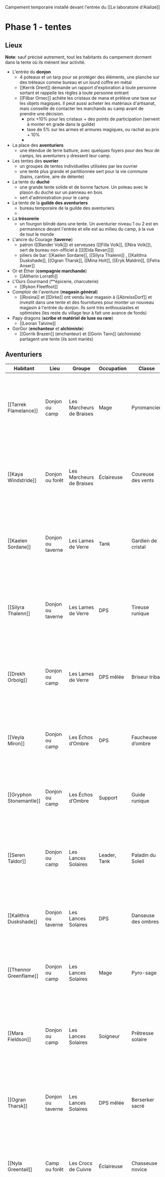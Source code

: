 Campement temporaire installé devant l'entrée du [[Le laboratoire d'Aialize]]

# Phase 1 - tentes

## Lieux
**Note**: sauf précisé autrement, tout les habitants du campement dorment dans la tente où ils mènent leur activité.
- L'entrée du **donjon**
	- 4 poteaux et un tarp pour se protéger des éléments, une planche sur des tréteaux comme bureau et un lourd coffre en métal
	- [[Kerrik Drent]] demande un rapport d'exploration à toute personne sortant et rappelle les règles à toute personne entrant
	- [[Filbar Ornec]] achète les cristaux de mana et prélève une taxe sur les objets magiques. Il peut aussi acheter les matériaux d'artisanat, mais conseille de contacter les marchands au camp avant de prendre une décision.
		- prix +10% pour les cristaux + des points de participation (servent à monter en grade dans la guilde)
		- taxe de 5% sur les armes et armures magiques, ou rachat au prix + 10%
		- 
- La place des **aventuriers**
	- une étendue de terre batture, avec quelques foyers pour des feux de camps, les aventuriers y dressent leur camp.
- Les tentes des **ouvrier**
	- un groupes de tentes individuelles utilisées par les ouvrier
	- une tente plus grande et partitionnée sert pour la vie commune (bains, cantine, aire de détente)
- La tente du **duché**
	- une grande tente solide et de bonne facture. Un poteau avec le plason du duché sur un panneau en bois
	- sert d'administration pour le camp
- La tente de la **guilde des aventuriers**
	- bureau temporaire de la guilde des aventuriers
	- 
- La **trésorerie**
	- un fourgon blindé dans une tente. Un aventurier niveau 1 ou 2 est en permanence devant l'entrée et elle est au milieu du camp, à la vue de tout le monde
- L'ancre du Courage (**taverne**)
	- patron ([[Rander Volk]]) et serveuses ([[Filla Volk]], [[Nira Volk]]), sert de bureau non-officiel à [[[[Elda Revan]]]]
	- piliers de bar: [[Kaelen Sordane]], [[Silyra Thalenn]] , [[Kalithra Duskshade]], [[Ogran Tharsk]], [[Mina Holt]], [[Eryk Maldrin]], [[Felra Anser]] 
- Or et Éther (**compagnie marchande**)
	- [[Altherin Lorrath]]
- L'Ours Gourmand (**épicerie, charcuterie)
	- [[Rykon Fleetfoot]]
- Comptoir de l'aventure (**magasin général**)
	- [[Rosina]] et [[Dirke]] ont vendu leur magasin à [[AbreissDorf]] et investit dans une tente et des fournitures pour monter un nouveau magasin à l'entrée du donjon. Ils sont très enthousiastes et optimistes (les reste du village leur à fait une avance de fonds)
- Papy dragons (**scribe et matériel de luxe ou rare**)
	- [[Leoran Talvine]] 
- GorGor (**enchanteur** et **alchimiste**)
	- [[Gorrik Brazen]] (enchanteur) et [[Gorin Tann]] (alchimiste) partagent une tente (ils sont mariés)



## Aventuriers

| Habitant                  | Lieu              | Groupe                   | Occupation   | Classe               | Niveau | Citation                                                                            | Description                                                                                                                                 |
| ------------------------- | ----------------- | ------------------------ | ------------ | -------------------- | ------ | ----------------------------------------------------------------------------------- | ------------------------------------------------------------------------------------------------------------------------------------------- |
| [[Tarrek Flamelance]]     | Donjon ou camp    | Les Marcheurs de Braises | Mage         | Pyromancien          | 4      | "Je ne fais pas que manipuler le feu. Je suis le feu."                              | "La puissance incontrôlée"<br>Humain, yeux flamboyants, robe rouge ornée de flammes.<br>Passionné et impulsif, aime faire un show de magie. |
| [[Kaya Windstride]]       | Donjon ou forêt   | Les Marcheurs de Braises | Éclaireuse   | Coureuse des vents   | 3      | "La vitesse avant tout."                                                            | "La vitesse avant tout"<br>Humaine mince et agile, armure légère et dagues courtes.<br>Curieuse, rusée, aime les risques calculés.          |
| [[Kaelen Sordane]]        | Donjon ou taverne | Les Lames de Verre       | Tank         | Gardien de cristal   | 4      | "Vous vous battez derrière moi, ou vous ne vous battez pas du tout."                | "La forteresse vivante"<br>Grand homme robuste, peau tannée, armure brillante.<br>Protecteur et loyal, mais borné.                          |
| [[Silyra Thalenn]]        | Donjon ou taverne | Les Lames de Verre       | DPS          | Tireuse runique      | 3      | "Une flèche bien placée vaut mille épées."                                          | "Précision mortelle"<br>Élégante elfe, cheveux argentés, équipement runique.<br>Fière et compétitive, méprise les erreurs.                  |
| [[Drekh Orbolg]]          | Donjon ou camp    | Les Lames de Verre       | DPS mêlée    | Briseur tribal       | 4      | "Écraser mes ennemis est facile. Ne pas écraser mes alliés, ça demande du travail." | "La force brute au service de la stratégie"<br>Orc imposant, cicatrices, énorme marteau.<br>Jovial mais rageur.                             |
| [[Veyla Miron]]           | Donjon ou camp    | Les Échos d’Ombre        | DPS          | Faucheuse d’ombre    | 3      | "Dans les ombres, je vois tout ce que vous tentez de cacher."                       | "Les ombres comme alliées"<br>Demi-elfe pâle, cape qui absorbe la lumière.<br>Mystérieuse, précise et froide.                               |
| [[Gryphon Stonemantle]]   | Donjon ou camp    | Les Échos d’Ombre        | Support      | Guide runique        | 3      | "Les runes parlent, si vous savez écouter."                                         | "Lumière dans l’obscurité"<br>Nain barbu, bandeau de prêtre, bâton runique.<br>Bienveillant et sage.                                        |
| [[Seren Taldor]]          | Donjon ou camp    | Les Lances Solaires      | Leader, Tank | Paladin du Soleil    | 4      | "Nous portons la lumière, même dans les ténèbres les plus profondes."               | "La lumière comme étendard"<br>Femme humaine musclée, armure dorée.<br>Charismatique et déterminée, inspire confiance.                      |
| [[Kalithra Duskshade]]    | Donjon ou taverne | Les Lances Solaires      | DPS          | Danseuse des ombres  | 3      | "La lumière a besoin d’ombres pour exister. Et moi, j’en suis la preuve."           | "Dualité des ombres"<br>Elfe noire élancée, cuir noir, dagues effilées.<br>Silencieuse et impitoyable.                                      |
| [[Thennor Greenflame]]    | Donjon ou camp    | Les Lances Solaires      | Mage         | Pyro-sage            | 3      | "Je ne fais pas que manipuler le feu. Je suis le feu."                              | "La puissance incontrôlée"<br>Homme élancé, robe verte ornée de flammes.<br>Intelligent, légèrement sarcastique.                            |
| [[Mara Fieldson]]         | Donjon ou camp    | Les Lances Solaires      | Soigneur     | Prêtresse solaire    | 3      | "Si vous tombez, je serai là. Mais ne me forcez pas à courir après vous."           | "Protection sacrée"<br>Femme humaine bronzée, pendentif solaire.<br>Chaleureuse et protectrice, dévouée à ses alliés.                       |
| [[Ogran Tharsk]]          | Donjon ou taverne | Les Lances Solaires      | DPS mêlée    | Berserker sacré      | 3      | "Se battre est une prière, et ma hache est mon offrande."                           | "Force sacrée"<br>Orc massif, tatouages tribaux, énorme hache.<br>Loyal et adepte des défis brutaux.                                        |
| [[Nyla Greentail]]        | Camp ou forêt     | Les Crocs de Cuivre      | Éclaireuse   | Chasseuse novice     | 1      | "Chassez efficacement ou soyez chassé. Le choix est simple."                        | "Débuter en terrain hostile"<br>Demi-elfe aux cheveux roux courts, cuir renforcé.<br>Enthousiaste mais prudente.                            |
| [[Rokar Brightaxe]]       | Camp    | Les Crocs de Cuivre      | Tank         | Défenseur novice     | 1      | "Je tiens la ligne. Essayez seulement de me faire bouger."                          | "Force et résilience"<br>Nain trapu, barbe blonde tressée, armure brute.<br>Franc et direct, fiable.                                        |
| [[Ellinor "Ellie" Vynne]] | Camp ou forêt     | Les Crocs de Cuivre      | Support      | Apprentie alchimiste | 1      | "Un baume ici, une potion là, et hop, on repart pour une autre aventure !"          | "Soutien improvisé"<br>Jeune humaine, cheveux bruns, sacoche de plantes.<br>Optimiste et volontaire.                                        |
| [[Torvik "Tor" Kraal]]    | Camp ou forêt     | Les Crocs de Cuivre      | DPS          | Bretteur             | 1      | "Pourquoi s’inquiéter quand on a une épée et un sourire ?"                          | "Audace et agilité"<br>Humain grand, maigre, épée courte.<br>Charmeur, efficace mais un peu arrogant.                                       |
| [[Mina Holt]]             | Taverne ou forêt  | Les Faucons Gris         | Éclaireuse   | Traqueuse            | 2      | "Débuter en terrain hostile."                                                       | "Débuter en terrain hostile"<br>Jeune femme humaine avec une tresse blonde.<br>Enthousiaste mais peu expérimentée, habillée pour la forêt.  |
| [[Eryk Maldrin]]          | Camp ou taverne   | Les Faucons Gris         | Combattant   | Garde-novice         | 1      | "Un travail bien fait vaut mieux qu’une victoire rapide."                           | "Apprendre à protéger"<br>Humain musclé, hache simple et armure en cuir.<br>Sérieux et réservé, concentré sur la tâche.                     |
| [[Droven Kiln]]           | Camp              | Les Sangliers d’Argile   | Tank         | Guerrier novice      | 2      | "On m’appelle le roc. Et ce n’est pas pour rien."                                   | "Force et résilience"<br>Homme trapu, tatouages tribaux, bouclier en fer brut.<br>Courageux et brut, mais avec un bon cœur.                 |
| [[Felra Anser]]           | Camp ou taverne   | Les Sangliers d’Argile   | Soigneur     | Initiée divine       | 1      | "Même une prière silencieuse peut sauver des vies."                                 | "Soutenir les alliés"<br>Femme humaine mince et douce, robe simple avec symboles religieux.<br>Empathique mais parfois hésitante.           |



## Habitants
| Habitant                | Lieu               | Groupe                 | Occupation                                                                                                                                 | Citation                                                                                                 | Description                                                                                                                                                 |
| ----------------------- | ------------------ | ---------------------- | ------------------------------------------------------------------------------------------------------------------------------------------ | -------------------------------------------------------------------------------------------------------- | ----------------------------------------------------------------------------------------------------------------------------------------------------------- |
| Dame [[Astrina Voss]]   | Tente du duché     | Duché                  | Cheffe de l’expédition                                                                                                                     | "Chaque décision compte. Chaque erreur, elle, se paie au prix fort."                                     | "Le devoir avant tout"<br>Femme élancée, cheveux châtains attachés en chignon.<br>Pragmatique, autoritaire mais juste.                                      |
| [[Cedric Halvryn]]      | Partout            | Duché                  | Adjoint et coordinateur logistique. Gère les détails opérationnels pour laisser Dame Astrina se concentrer sur les décisions stratégiques. | "Dame Astrina dit souvent que le succès se forge dans les détails, et j’ai appris à l’écouter."          | "L’ombre d’un mentor"<br>Homme dans la trentaine, cheveux châtain clair en catogan.<br>Ambitieux, intelligent, mais parfois zélé.                           |
| Mestre [[Filbar Ornec]] | Entrée du donjon   | Duché                  | Représentant des taxes et trésorier                                                                                                        | "Sans registre clair, c’est le chaos assuré. Je ne laisserai pas ça arriver ici."                        | "L’ordre dans le chaos"<br>Homme trapu et chauve, lunettes rondes.<br>Méticuleux, rigide mais honnête.                                                      |
| [[Elda Revan]]          | Taverne            | Duché                  | Légiste                                                                                                                                    | "Chaque mot sur ce parchemin peut décider de l’avenir de ce campement. Alors, choisissez-les avec soin." | "Les mots sont des armes"<br>Jeune femme aux cheveux noirs courts, habillée simplement.<br>Vive d’esprit, curieuse et franche.                              |
| [Helena Fraye]          | Tente de la guilde | Guilde des Aventuriers | Soigneuse affiliée à la guilde, propose des soins pour les aventuriers blessés.                                                            | "Restez en vie. Vous ne pouvez pas devenir une légende si vous êtes déjà mort."                          | "Prendre soin des braves"<br>Femme de 50 ans, cheveux grisonnants, tablier taché de plantes.<br>Maternelle et empathique, mais stricte avec les imprudents. |
| [[Kerrik Drent]]        | Entrée du donjon   | Guilde des Aventuriers | Collecte et analyse les données sur le donjon, tient les registres des explorations.                                                       | "La seule différence entre une histoire héroïque et une tragédie, c’est une bonne documentation."        | "La connaissance est une arme"<br>Homme frêle et nerveux, lunettes rondes.<br>Obsédé par les détails, collectionne les informations.                        |
| [[Gorrik Brazen]]       |                    | Marchands              | Enchanteur expérimenté                                                                                                                     | "Une lame bien faite ne sauvera pas un idiot, mais elle peut aider un héros."                            | "Forgeron aguerri"<br>Homme robuste, tablier de forgeron, bras musclés.<br>Jovial et terre-à-terre.                                                         |
| [[Gorin Tann]]          |                    | Marchands              | Alchimiste novice                                                                                                                          | "C’est pas parfait, mais ça fera effet. Promis !"                                                        | "Apprenti enthousiaste"<br>Jeune homme, teint basané, visage marqué par l’apprentissage.<br>Enthousiaste et en quête de perfection.                         |
| [[Rander Volk]]         |                    | Taverne                | Gère la taverne "L’Ancre du Courage".                                                                                                      | "Une chope dans une main, une histoire dans l’autre. Voilà ce qu’il vous faut !"                         | "Accueillant et jovial"<br>Homme robuste, moustache épaisse, mains puissantes.<br>Excellent négociateur et chaleureux.                                      |
| [[Filla Volk]]          |                    | Taverne                | Serveuse                                                                                                                                   | "C’est bon, c’est chaud, et c’est tout ce que vous pouvez espérer ici."                                  | "Organisée et charmante"<br>Fille aînée, blonde et souriante.<br>Organisée, charmante et serviable.                                                         |
| [[Nira Volk]]           |                    | Taverne                | Serveuse                                                                                                                                   | "Encore une histoire ? Allez, dites-moi la partie où vous avez failli mourir !"                          | "Curieuse et espiègle"<br>Jeune fille, taches de rousseur.<br>Vive et passionnée par les histoires d’aventuriers.                                           |
| [[Altherin Lorrath]]    |                    | Compagnie marchande    | Représentant de la compagnie **"Or et Éther"**, spécialisée dans les objets rares, luxueux ou magiques.                                    | "Si c’est rare, précieux ou juste tape-à-l’œil, je l’ai ou je peux l’obtenir."                           | "Sophistiqué et redoutable"<br>Demi-elfe d’âge moyen, tenue en velours pourpre.<br>Sophistiqué, parfois hautain, négociateur habile.                            |
| [[Jorin Blackstone]]    |                    | Ouvriers               | Charpentier                                                                                                                                | "Une structure solide, c’est comme un guerrier bien formé : elle ne plie pas."                           | "Sérieux et efficace"<br>Nain robuste, toujours couvert de sciure de bois.<br>Pragmatique et raconteur d’histoires.                                         |
| [[Tella Rynes]]         |                    | Ouvriers               | Spécialiste des bâtiments en pierre et bois.                                                                                               | "Je ne parle pas beaucoup, mais mes murs parlent pour moi."                                              | "Pragmatique et fiable"<br>Femme humaine musclée, tablier de cuir.<br>Silencieuse mais redoutablement efficace.                                             |
| [[Markel Finch]]        |                    | Ouvriers               | Manœuvre                                                                                                                                   | "Besoin de quelque chose de lourd transporté ? Donnez-moi cinq minutes !"                                | "Bavard et maladroit"<br>Jeune homme maigre, cheveux ébouriffés.<br>Volontaire mais parfois distrait.                                                       |
| [[Harn Oldwood]]        |                    | Ouvriers               | Forge des outils et répare les équipements.                                                                                                | "Ce n’est peut-être pas de l’art, mais ça tiendra sous la pression."                                     | "Calme et méthodique"<br>Homme grand, barbe poivre et sel, gants en cuir.<br>Travaille avec patience et soin.                                               |
| [[Kovrin Malchev]]      |                    | Ouvriers               | Charpentier, construit les infrastructures.                                                                                                |                                                                                                          | Grand homme barbu, vêtu d’un gilet simple.<br>Travailleur infatigable, parle peu mais agit beaucoup.                                                        |
| [[Leoran Talvine]]      |                    | Marchands              | Scribe et Vendeur de produits de luxe pour aventuriers (épices, encres, parchemins, encens, ...)                                           | Homme avec une toge usée et une aura calme.<br>Philosophique, parle souvent en énigmes.                  |                                                                                                                                                             |
| [[Rykon Fleetfoot]]     |                    | Marchands              | Tient la boutique "L'Ours Gourmand" (épicerie, charcuterie)                                                                                | Jeune halfelin élancé avec des bottes usées<br>Rusé et négociateur habile, toujours souriant, passionné de nourriture.                                  |                                                                                                                                                             |
| [[Rosina]]<br>![[Rosina#Portrait]]              |                    | Marchands              | Tient la boutique "Comptoir de l'aventure"                                                                                                 | ![[Rosina#Description]]                                                                                                         |                                                                                                                                                             |
| [[Dirke]]<br>![[Dirke#Portrait]]               |                    | Marchands              | Aide sa soeur [[Rosina]]                                                                                                                   |                                                                                                          |  ![[Dirke#Description]]                                                                                                                                                           |




# Phase 2 - tentes et devantures en bois

# Phase 3 - tentes et cabanes

